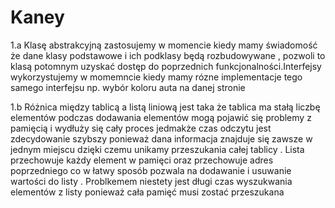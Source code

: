 # Kaney

1.a Klasę abstrakcyjną zastosujemy w momencie kiedy mamy świadomość że dane klasy podstawowe i ich podklasy będą rozbudowywane , pozwoli to klasą potomnym uzyskać dostęp do poprzednich funkcjonalności.Interfejsy wykorzystujemy w momemncie kiedy mamy rózne implementacje tego samego interfejsu np. wybór koloru auta na danej stronie


1.b Różnica między tablicą a listą liniową jest taka że tablica ma stałą liczbę elementów podczas dodawania elementów mogą pojawić się problemy z pamięcią i wydłuży się cały proces jedmakże czas odczytu jest zdecydowanie szybszy ponieważ  dana informacja znajduje się zawsze w jednym miejscu dzięki czemu unikamy przeszukania całej tablicy . Lista przechowuje każdy element w pamięci oraz przechowuje adres poprzedniego co w łatwy sposób pozwala na dodawanie i usuwanie wartości do listy . Problkemem niestety jest długi czas wyszukwania elementów z listy ponieważ cała pamięć musi zostać przeszukana 
